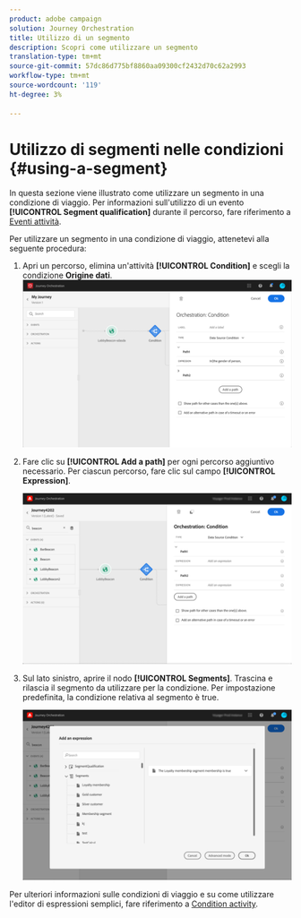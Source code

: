 ```yaml
---
product: adobe campaign
solution: Journey Orchestration
title: Utilizzo di un segmento
description: Scopri come utilizzare un segmento
translation-type: tm+mt
source-git-commit: 57dc86d775bf8860aa09300cf2432d70c62a2993
workflow-type: tm+mt
source-wordcount: '119'
ht-degree: 3%

---
```



# Utilizzo di segmenti nelle condizioni {#using-a-segment}

In questa sezione viene illustrato come utilizzare un segmento in una condizione di viaggio. Per informazioni sull&#39;utilizzo di un evento **[!UICONTROL Segment qualification]** durante il percorso, fare riferimento a [Eventi attività](../building-journeys/segment-qualification-events.md).

Per utilizzare un segmento in una condizione di viaggio, attenetevi alla seguente procedura:

1. Apri un percorso, elimina un&#39;attività **[!UICONTROL Condition]** e scegli la condizione **Origine dati**.
   ![](../assets/journey47.png)

1. Fare clic su **[!UICONTROL Add a path]** per ogni percorso aggiuntivo necessario. Per ciascun percorso, fare clic sul campo **[!UICONTROL Expression]**.

   ![](../assets/segment3.png)

1. Sul lato sinistro, aprire il nodo **[!UICONTROL Segments]**. Trascina e rilascia il segmento da utilizzare per la condizione. Per impostazione predefinita, la condizione relativa al segmento è true.

   ![](../assets/segment4.png)

Per ulteriori informazioni sulle condizioni di viaggio e su come utilizzare l&#39;editor di espressioni semplici, fare riferimento a [Condition activity](../building-journeys/condition-activity.md#about_condition).
